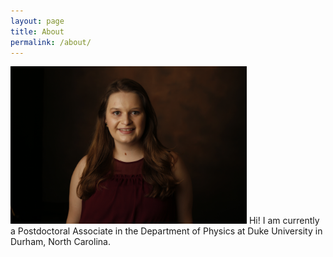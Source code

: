 ```yaml
---
layout: page
title: About
permalink: /about/
---
```

<div>
  <img src="https://raw.githubusercontent.com/jennamo/jennamo.github.io/gh-pages/docs/assets/images/_48Y5749.JPG" alt="Jenna Moore" width="75%" height="75%" ></center>
  <span> Hi! I am currently a Postdoctoral Associate in the Department of Physics at Duke University in Durham, North Carolina. </span>
</div>

